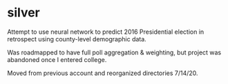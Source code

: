 # silver

Attempt to use neural network to predict 2016 Presidential election in retrospect using county-level demographic data.

Was roadmapped to have full poll aggregation & weighting, but project was abandoned once I entered college.

Moved from previous account and reorganized directories 7/14/20.
